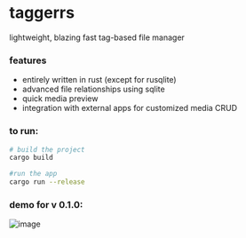# taggerrs

lightweight, blazing fast tag-based file manager

### features
+ entirely written in rust (except for rusqlite)
+ advanced file relationships using sqlite
+ quick media preview
+ integration with external apps for customized media CRUD

### to run: 

```bash
# build the project
cargo build

#run the app
cargo run --release
```

### demo for v 0.1.0:
![image](https://github.com/user-attachments/assets/1d72c897-3069-40bf-be87-4e01418123ae)
